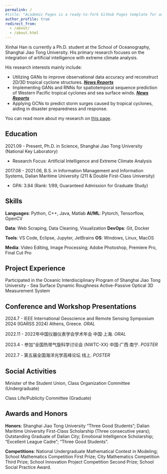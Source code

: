 ```yaml
---
permalink: /
#title: "Academic Pages is a ready-to-fork GitHub Pages template for academic personal websites"
author_profile: true
redirect_from: 
  - /about/
  - /about.html
---
```

Xinhai Han is currently a Ph.D. student at the School of Oceanography, Shanghai Jiao Tong University. His primary research focuses on the integration of artificial intelligence with extreme climate analysis.

His research interests mainly include:
- Utilizing GANs to improve observational data accuracy and reconstruct 2D/3D tropical cyclone structures. [***News Reports***](https://soed.sio.org.cn/index_kydt/4722.html)
- Implementing GANs and RNNs for spatiotemporal sequence prediction of Western Pacific tropical cyclones and sea surface winds. [***News Reports*** ](https://www.sml-zhuhai.cn/info/2829.html)
- Applying GCNs to predict storm surges caused by tropical cyclones, aiding in disaster preparedness and response.

You can read more about my research on [this page](/publications/news-reports-tc-re/).

## Education ##

2021.09 - Present, Ph.D. in Science, Shanghai Jiao Tong University (National Key Laboratory)
- Research Focus: Artificial Intelligence and Extreme Climate Analysis

2017.08 - 2021.06, B.S. in Information Management and Information Systems, Dalian Maritime University (211 & Double First-Class University)
- GPA: 3.84 (Rank: 1/89, Guaranteed Admission for Graduate Study)

## Skills

**Languages**: Python, C++, Java, Matlab  **AI/ML**: Pytorch, Tensorflow, OpenCV

**Data**: Web Scraping, Data Cleaning, Visualization  **DevOps**: Git, Docker

**Tools**: VS Code, Eclipse, Jupyter, JetBrains  **OS**: Windows, Linux, MacOS

**Media**: Video Editing, Image Processing; Adobe Photoshop, Premiere Pro, Final Cut Pro


## Project Experience ##

Participated in the Oceanic Interdisciplinary Program of Shanghai Jiao Tong University - Sea Surface Dynamic Roughness Active-Passive Optical 3D Measurement System

## Conference and Workshop Presentations ##

2024.7 - IEEE International Geoscience and Remote Sensing Symposium 2024 (IGARSS 2024) Athens, Greece. *ORAL*

2022.11 - 2022年中国仪器仪表学会学术年会 中国·上海. *ORAL*

2023.4 - 参加“全国热带气旋科学讨论会 (NWTC-XX) 中国·广西 南宁. *POSTER*

2022.7 - 第五届全国海洋光学高峰论坛 线上. *POSTER*
  
## Social Activities ##

Minister of the Student Union, Class Organization Committee (Undergraduate)

Class Life/Publicity Committee (Graduate)

## Awards and Honors ##

**Honors**: Shanghai Jiao Tong University “Three Good Students”; Dalian Maritime University First-Class Scholarship (Three consecutive years); Outstanding Graduate of Dalian City; Emotional Intelligence Scholarship; “Excellent League Cadre”; “Three Good Students”.

**Competitions**: National Undergraduate Mathematical Contest in Modeling; School Mathematics Competition First Prize; City Mathematics Competition Third Prize; School Innovation Project Competition Second Prize; School Social Practice Award.

